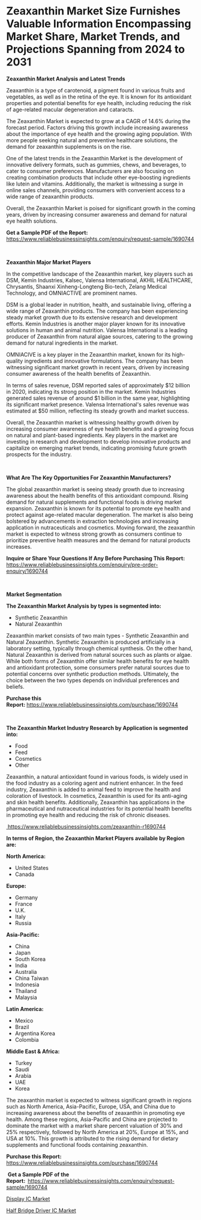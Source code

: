 <p><h1>Zeaxanthin Market Size Furnishes Valuable Information Encompassing Market Share, Market Trends, and Projections Spanning from 2024 to 2031</h1></p><p><strong>Zeaxanthin Market Analysis and Latest Trends</strong></p>
<p><p>Zeaxanthin is a type of carotenoid, a pigment found in various fruits and vegetables, as well as in the retina of the eye. It is known for its antioxidant properties and potential benefits for eye health, including reducing the risk of age-related macular degeneration and cataracts.</p><p>The Zeaxanthin Market is expected to grow at a CAGR of 14.6% during the forecast period. Factors driving this growth include increasing awareness about the importance of eye health and the growing aging population. With more people seeking natural and preventive healthcare solutions, the demand for zeaxanthin supplements is on the rise.</p><p>One of the latest trends in the Zeaxanthin Market is the development of innovative delivery formats, such as gummies, chews, and beverages, to cater to consumer preferences. Manufacturers are also focusing on creating combination products that include other eye-boosting ingredients like lutein and vitamins. Additionally, the market is witnessing a surge in online sales channels, providing consumers with convenient access to a wide range of zeaxanthin products.</p><p>Overall, the Zeaxanthin Market is poised for significant growth in the coming years, driven by increasing consumer awareness and demand for natural eye health solutions.</p></p>
<p><strong>Get a Sample PDF of the Report:&nbsp;</strong> <a href="https://www.reliablebusinessinsights.com/enquiry/request-sample/1690744">https://www.reliablebusinessinsights.com/enquiry/request-sample/1690744</a></p>
<p>&nbsp;</p>
<p><strong>Zeaxanthin Major Market Players</strong></p>
<p><p>In the competitive landscape of the Zeaxanthin market, key players such as DSM, Kemin Industries, Kalsec, Valensa International, AKHIL HEALTHCARE, Chrysantis, Shaanxi Xinheng-Longteng Bio-tech, Zelang Medical Technology, and OMNIACTIVE are prominent names. </p><p>DSM is a global leader in nutrition, health, and sustainable living, offering a wide range of Zeaxanthin products. The company has been experiencing steady market growth due to its extensive research and development efforts. Kemin Industries is another major player known for its innovative solutions in human and animal nutrition. Valensa International is a leading producer of Zeaxanthin from natural algae sources, catering to the growing demand for natural ingredients in the market.</p><p>OMNIACIVE is a key player in the Zeaxanthin market, known for its high-quality ingredients and innovative formulations. The company has been witnessing significant market growth in recent years, driven by increasing consumer awareness of the health benefits of Zeaxanthin. </p><p>In terms of sales revenue, DSM reported sales of approximately $12 billion in 2020, indicating its strong position in the market. Kemin Industries generated sales revenue of around $1 billion in the same year, highlighting its significant market presence. Valensa International's sales revenue was estimated at $50 million, reflecting its steady growth and market success.</p><p>Overall, the Zeaxanthin market is witnessing healthy growth driven by increasing consumer awareness of eye health benefits and a growing focus on natural and plant-based ingredients. Key players in the market are investing in research and development to develop innovative products and capitalize on emerging market trends, indicating promising future growth prospects for the industry.</p></p>
<p>&nbsp;</p>
<p><strong>What Are The Key Opportunities For Zeaxanthin Manufacturers?</strong></p>
<p><p>The global zeaxanthin market is seeing steady growth due to increasing awareness about the health benefits of this antioxidant compound. Rising demand for natural supplements and functional foods is driving market expansion. Zeaxanthin is known for its potential to promote eye health and protect against age-related macular degeneration. The market is also being bolstered by advancements in extraction technologies and increasing application in nutraceuticals and cosmetics. Moving forward, the zeaxanthin market is expected to witness strong growth as consumers continue to prioritize preventive health measures and the demand for natural products increases.</p></p>
<p><strong>Inquire or Share Your Questions If Any Before Purchasing This Report:</strong> <a href="https://www.reliablebusinessinsights.com/enquiry/pre-order-enquiry/1690744">https://www.reliablebusinessinsights.com/enquiry/pre-order-enquiry/1690744</a></p>
<p>&nbsp;</p>
<p><strong>Market Segmentation</strong></p>
<p><strong>The Zeaxanthin Market Analysis by types is segmented into:</strong></p>
<p><ul><li>Synthetic Zeaxanthin</li><li>Natural Zeaxanthin</li></ul></p>
<p><p>Zeaxanthin market consists of two main types - Synthetic Zeaxanthin and Natural Zeaxanthin. Synthetic Zeaxanthin is produced artificially in a laboratory setting, typically through chemical synthesis. On the other hand, Natural Zeaxanthin is derived from natural sources such as plants or algae. While both forms of Zeaxanthin offer similar health benefits for eye health and antioxidant protection, some consumers prefer natural sources due to potential concerns over synthetic production methods. Ultimately, the choice between the two types depends on individual preferences and beliefs.</p></p>
<p><strong>Purchase this Report:&nbsp;</strong><a href="https://www.reliablebusinessinsights.com/purchase/1690744">https://www.reliablebusinessinsights.com/purchase/1690744</a></p>
<p>&nbsp;</p>
<p><strong>The Zeaxanthin Market Industry Research by Application is segmented into:</strong></p>
<p><ul><li>Food</li><li>Feed</li><li>Cosmetics</li><li>Other</li></ul></p>
<p><p>Zeaxanthin, a natural antioxidant found in various foods, is widely used in the food industry as a coloring agent and nutrient enhancer. In the feed industry, Zeaxanthin is added to animal feed to improve the health and coloration of livestock. In cosmetics, Zeaxanthin is used for its anti-aging and skin health benefits. Additionally, Zeaxanthin has applications in the pharmaceutical and nutraceutical industries for its potential health benefits in promoting eye health and reducing the risk of chronic diseases.</p></p>
<p><a href="https://www.reliablebusinessinsights.com/zeaxanthin-r1690744">&nbsp;https://www.reliablebusinessinsights.com/zeaxanthin-r1690744</a></p>
<p><strong>In terms of Region, the Zeaxanthin Market Players available by Region are:</strong></p>
<p>
    <p> <strong> North America: </strong>
        <ul>
            <li>United States</li>
            <li>Canada</li>
        </ul>
        </p> 
    <p> <strong> Europe: </strong>
        <ul>
            <li>Germany</li>
            <li>France</li>
            <li>U.K.</li>
            <li>Italy</li>
            <li>Russia</li>
        </ul>
        </p> 
    <p> <strong> Asia-Pacific: </strong>
        <ul>
            <li>China</li>
            <li>Japan</li>
            <li>South Korea</li>
            <li>India</li>
            <li>Australia</li>
            <li>China Taiwan</li>
            <li>Indonesia</li>
            <li>Thailand</li>
            <li>Malaysia</li>
        </ul>
        </p> 
    <p> <strong> Latin America: </strong>
        <ul>
            <li>Mexico</li>
            <li>Brazil</li>
            <li>Argentina Korea</li>
            <li>Colombia</li>
        </ul>
        </p> 
    <p> <strong> Middle East & Africa: </strong>
        <ul>
            <li>Turkey</li>
            <li>Saudi</li>
            <li>Arabia</li>
            <li>UAE</li>
            <li>Korea</li>
        </ul>
    </p>
    </p>
<p><p>The zeaxanthin market is expected to witness significant growth in regions such as North America, Asia-Pacific, Europe, USA, and China due to increasing awareness about the benefits of zeaxanthin in promoting eye health. Among these regions, Asia-Pacific and China are projected to dominate the market with a market share percent valuation of 30% and 25% respectively, followed by North America at 20%, Europe at 15%, and USA at 10%. This growth is attributed to the rising demand for dietary supplements and functional foods containing zeaxanthin.</p></p>
<p><strong>Purchase this Report: </strong><a href="https://www.reliablebusinessinsights.com/purchase/1690744">https://www.reliablebusinessinsights.com/purchase/1690744</a></p>
<p>&nbsp;<strong>Get a Sample PDF of the Report:&nbsp;&nbsp;</strong><a href="https://www.reliablebusinessinsights.com/enquiry/request-sample/1690744">https://www.reliablebusinessinsights.com/enquiry/request-sample/1690744</a></p>
<p><strong></strong></p>
<p><p><a href="https://github.com/Gilanghao0/Market-Research-Report-List-1/blob/main/display-ic-market.md">Display IC Market</a></p><p><a href="https://github.com/lukmanduiky01/Market-Research-Report-List-1/blob/main/half-bridge-driver-ic-market.md">Half Bridge Driver IC Market</a></p></p>
